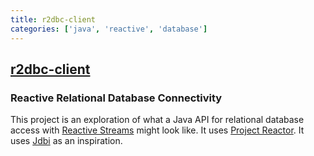 ```yaml
---
title: r2dbc-client
categories: ['java', 'reactive', 'database']
---
```

## [r2dbc-client](https://github.com/r2dbc/r2dbc-client)

### Reactive Relational Database Connectivity

This project is an exploration of what a Java API for relational database access with [Reactive Streams][rs] might look like.  It uses [Project Reactor][pr].  It uses [Jdbi][jd] as an inspiration.

[jd]: http://jdbi.org
[pr]: https://projectreactor.io
[rs]: https://www.reactive-streams.org
